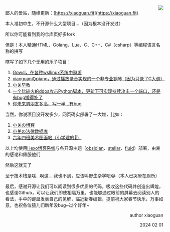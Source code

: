<img src="https://github-readme-stats.mrdulin.vercel.app/api?username=xiaoguan-dot&count_private=true&show_icons=true&hide_border=true&icon_color=586069&title_color=0366d6" align="right">

鄙人的爱站，随缘更新：[https://xiaoguan.fit](https://xiaoguan.fit)

本人准初中生，不开源什么大型项目...（因为根本没开发过）

所以你可能看到我的仓库页好多fork

但是！本人精通HTML、Golang、Lua、C、C++、C#（csharp）等编程语言名称的拼写

瞎写了如下几个无用的乐子项目：
1. [Gowsl，在各种wsllinux系统中遨游](https://github.com/xiaoguan0/gowsl)
2. [xiaoguanのpiano，通过播放录音实现的一个非专业钢琴（因为只录了C大调）](https://github.com/xiaoguan0/-xiaoguan-piano)
3. [小关早教](https://github.com/xiaoguan0/Early-education)
4. [一个比较火的ddos攻击Python脚本，更新下可实现持续攻击一个端口，还是有bug懒得补了](https://github.com/xiaoguan0/ddos)
5. [你未来男朋友多高，写一半...有bug](https://github.com/xiaoguan0/How-tall-is-your-future-boyfriend)

当然，你说项目没开发多少，网页确实部署了一大堆，比如：
1. [小关の博客](https://xiaoguan.fit)
2. [小关の法律数据库](https://falv.xiaoguan.fit)
3. [六年四班美术图画站（小学建的🤣）](https://img6.4.edu.xiaoguan.fit)

以上均使用[Hexo博客系统](https://github.com/hexojs/hexo)与各开源主题（[obsidian](https://github.com/TriDiamond/hexo-theme-obsidian)、[stellar](https://github.com/xaoxuu/hexo-theme-stellar)、[fluid](https://github.com/fluid-dev/hexo-theme-fluid)）部署，由衷的感谢和佩服他们

然后这就无了

至于技术栈是啥...啊这....我也不到，应该叫野生杂学吧😂（本人已哭晕在厕所）

最后，感谢开源让我们可以阅读到很多优质的代码，吸收这些代码并创造出辉煌，也感谢Github，可以让我们即使相隔万里，也能够通过眼前的屏幕去阅读别人的看法，手中的键盘发表自己的见解，临近新春编辑，提前祝大家春节快乐，万事如意，也祝各位猿儿们新年没bug~过个好年~

<p align="right" >author xiaoguan</p>
<p align="right" >2024 02 01</p>
